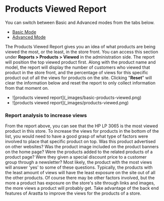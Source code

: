 Products Viewed Report
======================

<div class="uk-alert-info uk-alert">
  <span class="uk-icon-info-circle"></span> You can switch between Basic and Advanced modes from the tabs below.
</div>
<ul class="uk-tab" data-uk-tab="{connect:'#doc-tabs', animation: 'fade'}">
    <li><a href="">Basic Mode</a></li>
    <li><a href="">Advanced Mode</a></li>
</ul>

The Products Viewed Report gives you an idea of what products are being viewed the most, or the least, in the store front. You can access this section under **Reports > Products > Viewed** in the administration side. The report will position the top viewed product first. Along with the product name and model, the report will display the number of customers who viewed that product in the store front, and the percentage of views for this specific product out of all the views for products on the site. Clicking "**Reset**" will clear the information below and reset the report to only collect information from that moment on.

<ul id="doc-tabs" class="uk-switcher uk-margin">
    <li>![products viewed report](_images/basic-products-viewed.png)</li>
    <li>![products viewed report](_images/products-viewed.png)</li>
</ul>

### Report analysis to increase views

From the report above, you can see that the HP LP 3065 is the most viewed product in this store. To increase the views for products in the bottom of the list, you would need to have a good grasp of what type of factors were involved to place that specific product on top. Was this product advertised on other websites? Was the product image included on the product banners on the home page? Were the products added to the related products of a product page? Were they given a special discount price to a customer group through a newsletter? Most likely, the product with the most views will answer 'yes' to some of these questions. Typically, the products with the least amount of views will have the least exposure on the site out of all the other products. Of course there may be other factors involved, but the more a product has exposure on the store's site through links and images, the more views a product will probably get. Take advantage of the back end features of Arastta to improve the views for the products of a store.
